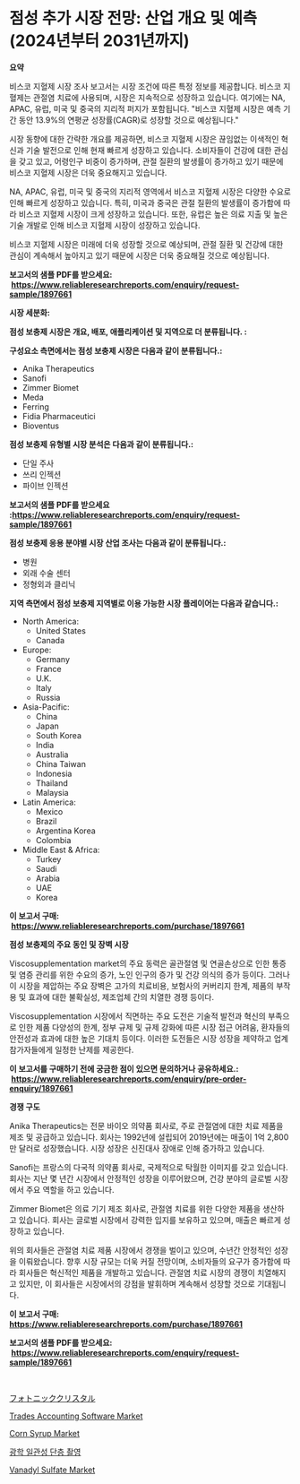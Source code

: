 <p><h1>점성 추가 시장 전망: 산업 개요 및 예측 (2024년부터 2031년까지)</h1></p><p><strong>요약</strong></p>
<p><p>비스코 지혈제 시장 조사 보고서는 시장 조건에 따른 특정 정보를 제공합니다. 비스코 지혈제는 관절염 치료에 사용되며, 시장은 지속적으로 성장하고 있습니다. 여기에는 NA, APAC, 유럽, 미국 및 중국의 지리적 퍼지가 포함됩니다. "비스코 지혈제 시장은 예측 기간 동안 13.9%의 연평균 성장률(CAGR)로 성장할 것으로 예상됩니다."</p><p>시장 동향에 대한 간략한 개요를 제공하면, 비스코 지혈제 시장은 끊임없는 이색적인 혁신과 기술 발전으로 인해 현재 빠르게 성장하고 있습니다. 소비자들이 건강에 대한 관심을 갖고 있고, 어령인구 비중이 증가하며, 관절 질환의 발생률이 증가하고 있기 때문에 비스코 지혈제 시장은 더욱 중요해지고 있습니다.</p><p>NA, APAC, 유럽, 미국 및 중국의 지리적 영역에서 비스코 지혈제 시장은 다양한 수요로 인해 빠르게 성장하고 있습니다. 특히, 미국과 중국은 관절 질환의 발생률이 증가함에 따라 비스코 지혈제 시장이 크게 성장하고 있습니다. 또한, 유럽은 높은 의료 지출 및 높은 기술 개발로 인해 비스코 지혈제 시장이 성장하고 있습니다.</p><p>비스코 지혈제 시장은 미래에 더욱 성장할 것으로 예상되며, 관절 질환 및 건강에 대한 관심이 계속해서 높아지고 있기 때문에 시장은 더욱 중요해질 것으로 예상됩니다.</p></p>
<p><strong>보고서의 샘플 PDF를 받으세요: &nbsp;<a href="https://www.reliableresearchreports.com/enquiry/request-sample/1897661">https://www.reliableresearchreports.com/enquiry/request-sample/1897661</a></strong></p>
<p><strong>시장 세분화:</strong></p>
<p><strong> 점성 보충제 시장은 개요, 배포, 애플리케이션 및 지역으로 더 분류됩니다. :</strong></p>
<p><strong>구성요소 측면에서는 점성 보충제 시장은 다음과 같이 분류됩니다.:</strong></p>
<p><ul><li>Anika Therapeutics</li><li>Sanofi</li><li>Zimmer Biomet</li><li>Meda</li><li>Ferring</li><li>Fidia Pharmaceutici</li><li>Bioventus</li></ul></p>
<p><strong> 점성 보충제 유형별 시장 분석은 다음과 같이 분류됩니다.:</strong></p>
<p><ul><li>단일 주사</li><li>쓰리 인젝션</li><li>파이브 인젝션</li></ul></p>
<p><strong>보고서의 샘플 PDF를 받으세요 :<a href="https://www.reliableresearchreports.com/enquiry/request-sample/1897661">https://www.reliableresearchreports.com/enquiry/request-sample/1897661</a></strong></p>
<p><strong> 점성 보충제 응용 분야별 시장 산업 조사는 다음과 같이 분류됩니다.:</strong></p>
<p><ul><li>병원</li><li>외래 수술 센터</li><li>정형외과 클리닉</li></ul></p>
<p><strong>지역 측면에서 점성 보충제 지역별로 이용 가능한 시장 플레이어는 다음과 같습니다.:</strong></p>
<p><ul>
    <li>
        North America:
        <ul>
            <li>United States</li>
            <li>Canada</li>
        </ul>
    </li>
    <li>
        Europe:
        <ul>
            <li>Germany</li>
            <li>France</li>
            <li>U.K.</li>
            <li>Italy</li>
            <li>Russia</li>
        </ul>
    </li>
    <li>
        Asia-Pacific:
        <ul>
            <li>China</li>
            <li>Japan</li>
            <li>South Korea</li>
            <li>India</li>
            <li>Australia</li>
            <li>China Taiwan</li>
            <li>Indonesia</li>
            <li>Thailand</li>
            <li>Malaysia</li>
        </ul>
    </li>
    <li>
        Latin America:
        <ul>
            <li>Mexico</li>
            <li>Brazil</li>
            <li>Argentina Korea</li>
            <li>Colombia</li>
        </ul>
    </li>
    <li>
        Middle East & Africa:
        <ul>
            <li>Turkey</li>
            <li>Saudi</li>
            <li>Arabia</li>
            <li>UAE</li>
            <li>Korea</li>
        </ul>
    </li>
    </ul></p>
<p><strong>이 보고서 구매: &nbsp;<a href="https://www.reliableresearchreports.com/purchase/1897661">https://www.reliableresearchreports.com/purchase/1897661</a></strong></p>
<p><strong>점성 보충제의 주요 동인 및 장벽 시장</strong></p>
<p><p>Viscosupplementation market의 주요 동력은 골관절염 및 연골손상으로 인한 통증 및 염증 관리를 위한 수요의 증가, 노인 인구의 증가 및 건강 의식의 증가 등이다. 그러나 이 시장을 제압하는 주요 장벽은 고가의 치료비용, 보험사의 커버리지 한계, 제품의 부작용 및 효과에 대한 불확실성, 제조업체 간의 치열한 경쟁 등이다.</p><p>Viscosupplementation 시장에서 직면하는 주요 도전은 기술적 발전과 혁신의 부족으로 인한 제품 다양성의 한계, 정부 규제 및 규제 강화에 따른 시장 접근 어려움, 환자들의 안전성과 효과에 대한 높은 기대치 등이다. 이러한 도전들은 시장 성장을 제약하고 업계 참가자들에게 일정한 난제를 제공한다.</p></p>
<p><strong>이 보고서를 구매하기 전에 궁금한 점이 있으면 문의하거나 공유하세요.: &nbsp;<a href="https://www.reliableresearchreports.com/enquiry/pre-order-enquiry/1897661">https://www.reliableresearchreports.com/enquiry/pre-order-enquiry/1897661</a></strong></p>
<p><strong>경쟁 구도</strong></p>
<p><p>Anika Therapeutics는 전문 바이오 의약품 회사로, 주로 관절염에 대한 치료 제품을 제조 및 공급하고 있습니다. 회사는 1992년에 설립되어 2019년에는 매출이 1억 2,800만 달러로 성장했습니다. 시장 성장은 신진대사 장애로 인해 증가하고 있습니다.</p><p>Sanofi는 프랑스의 다국적 의약품 회사로, 국제적으로 탁월한 이미지를 갖고 있습니다. 회사는 지난 몇 년간 시장에서 안정적인 성장을 이루어왔으며, 건강 분야의 글로벌 시장에서 주요 역할을 하고 있습니다.</p><p>Zimmer Biomet은 의료 기기 제조 회사로, 관절염 치료를 위한 다양한 제품을 생산하고 있습니다. 회사는 글로벌 시장에서 강력한 입지를 보유하고 있으며, 매출은 빠르게 성장하고 있습니다.</p><p>위의 회사들은 관절염 치료 제품 시장에서 경쟁을 벌이고 있으며, 수년간 안정적인 성장을 이뤄왔습니다. 향후 시장 규모는 더욱 커질 전망이며, 소비자들의 요구가 증가함에 따라 회사들은 혁신적인 제품을 개발하고 있습니다. 관절염 치료 시장의 경쟁이 치열해지고 있지만, 이 회사들은 시장에서의 강점을 발휘하며 계속해서 성장할 것으로 기대됩니다.</p></p>
<p><strong>이 보고서 구매: &nbsp; <a href="https://www.reliableresearchreports.com/purchase/1897661">https://www.reliableresearchreports.com/purchase/1897661</a></strong></p>
<p><strong>보고서의 샘플 PDF를 받으세요: &nbsp;<a href="https://www.reliableresearchreports.com/enquiry/request-sample/1897661">https://www.reliableresearchreports.com/enquiry/request-sample/1897661</a></strong><strong></strong></p>
<p>&nbsp;</p>
<p><p><a href="https://github.com/ksxzwxabcuynh011/Market-Research-Report-List-1/blob/main/1094634193502.md">フォトニッククリスタル</a></p><p><a href="https://mire-aunt-385.notion.site/Trades-Accounting-Software-Market-Size-Global-Industry-Overview-Market-Segmentation-and-Forecast--b8fdf9dcfa5a4113be3265e9a37e1c90">Trades Accounting Software Market</a></p><p><a href="https://view.publitas.com/reportprime-1/corn-syrup-market-research-report-provides-thorough-industry-overview-which-offers-an-in-depth-analysis-of-product-trends-and-new-market-divisions/">Corn Syrup Market</a></p><p><a href="https://github.com/vskv4779xr1/Market-Research-Report-List-1/blob/main/9441737193287.md">광학 일관성 단층 촬영</a></p><p><a href="https://github.com/BryceTownsendr/Market-Research-Report-List-3/blob/main/vanadyl-sulfate-market.md">Vanadyl Sulfate Market</a></p></p>